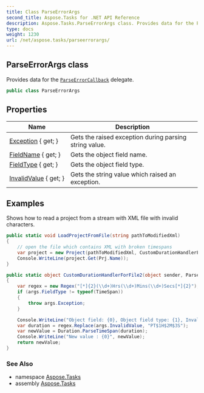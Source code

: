 ```yaml
---
title: Class ParseErrorArgs
second_title: Aspose.Tasks for .NET API Reference
description: Aspose.Tasks.ParseErrorArgs class. Provides data for the ParseErrorCallback delegate
type: docs
weight: 1230
url: /net/aspose.tasks/parseerrorargs/
---
```

## ParseErrorArgs class

Provides data for the [`ParseErrorCallback`](../parseerrorcallback/) delegate.

```csharp
public class ParseErrorArgs
```

## Properties

| Name | Description |
| --- | --- |
| [Exception](../../aspose.tasks/parseerrorargs/exception/) { get; } | Gets the raised exception during parsing string value. |
| [FieldName](../../aspose.tasks/parseerrorargs/fieldname/) { get; } | Gets the object field name. |
| [FieldType](../../aspose.tasks/parseerrorargs/fieldtype/) { get; } | Gets the object field type. |
| [InvalidValue](../../aspose.tasks/parseerrorargs/invalidvalue/) { get; } | Gets the string value which raised an exception. |

## Examples

Shows how to read a project from a stream with XML file with invalid characters.

```csharp
public static void LoadProjectFromFile(string pathToModifiedXml)
{
    // open the file which contains XML with broken timespans
    var project = new Project(pathToModifiedXml, CustomDurationHandlerForFile2);
    Console.WriteLine(project.Get(Prj.Name));
}

public static object CustomDurationHandlerForFile2(object sender, ParseErrorArgs args)
{
    var regex = new Regex("[*]{2}(\\d+)Hrs(\\d+)Mins(\\d+)Secs[*]{2}");
    if (args.FieldType != typeof(TimeSpan))
    {
        throw args.Exception;
    }

    Console.WriteLine("Object field: {0}, Object field type: {1}, Invalid value: {2}", args.FieldName, args.FieldType, args.InvalidValue);
    var duration = regex.Replace(args.InvalidValue, "PT$1H$2M$3S");
    var newValue = Duration.ParseTimeSpan(duration);
    Console.WriteLine("New value : {0}", newValue);
    return newValue;
}
```

### See Also

* namespace [Aspose.Tasks](../../aspose.tasks/)
* assembly [Aspose.Tasks](../../)


